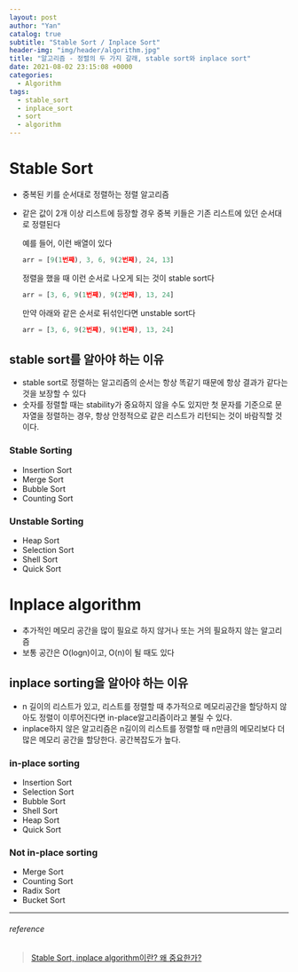 ```yaml
---
layout: post
author: "Yan"
catalog: true
subtitle: "Stable Sort / Inplace Sort"
header-img: "img/header/algorithm.jpg"
title: "알고리즘 - 정렬의 두 가지 갈래, stable sort와 inplace sort"
date: 2021-08-02 23:15:08 +0000
categories:
  - Algorithm
tags:
  - stable_sort
  - inplace_sort
  - sort
  - algorithm
---
```


# Stable Sort

- 중복된 키를 순서대로 정렬하는 정렬 알고리즘
- 같은 값이 2개 이상 리스트에 등장할 경우 중복 키들은 기존 리스트에 있던 순서대로 정렬된다  
  
    예를 들어, 이런 배열이 있다
    ```javascript
    arr = [9(1번째), 3, 6, 9(2번째), 24, 13]
    ```
    정렬을 했을 때 이런 순서로 나오게 되는 것이 stable sort다
    ```javascript
    arr = [3, 6, 9(1번째), 9(2번째), 13, 24]
    ```
    만약 아래와 같은 순서로 뒤섞인다면 unstable sort다
    ```javascript
    arr = [3, 6, 9(2번째), 9(1번째), 13, 24]
    ```  
## stable sort를 알아야 하는 이유

- stable sort로 정렬하는 알고리즘의 순서는 항상 똑같기 때문에 항상 결과가 같다는 것을 보장할 수 있다
- 숫자를 정렬할 때는 stability가 중요하지 않을 수도 있지만 첫 문자를 기준으로 문자열을 정렬하는 경우, 항상 안정적으로 같은 리스트가 리턴되는 것이 바람직할 것이다.

### Stable Sorting
- Insertion Sort
- Merge Sort
- Bubble Sort
- Counting Sort

### Unstable Sorting
- Heap Sort
- Selection Sort
- Shell Sort
- Quick Sort

# Inplace algorithm

- 추가적인 메모리 공간을 많이 필요로 하지 않거나 또는 거의 필요하지 않는 알고리즘
- 보통 공간은 O(logn)이고, O(n)이 될 때도 있다

## inplace sorting을 알아야 하는 이유

- n 길이의 리스트가 있고, 리스트를 정렬할 때 추가적으로 메모리공간을 할당하지 않아도 정렬이 이루어진다면 in-place알고리즘이라고 불릴 수 있다.
- inplace하지 않은 알고리즘은 n길이의 리스트를 정렬할 때 n만큼의 메모리보다 더 많은 메모리 공간을 할당한다. 공간복잡도가 높다.

### in-place sorting

- Insertion Sort
- Selection Sort
- Bubble Sort
- Shell Sort
- Heap Sort
- Quick Sort

### Not in-place sorting

- Merge Sort
- Counting Sort
- Radix Sort
- Bucket Sort

---
###### reference 
> [Stable Sort, inplace algorithm이란? 왜 중요한가?](https://devjin-blog.com/sort-algorithm-1/)
